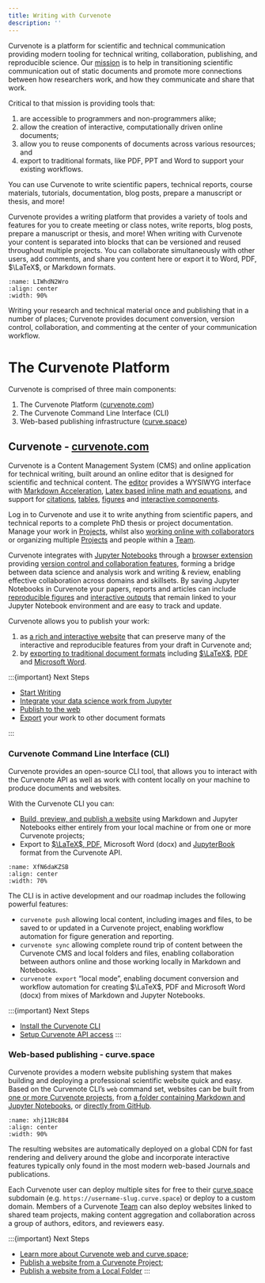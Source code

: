 ```yaml
---
title: Writing with Curvenote
description: ''
---
```


Curvenote is a platform for scientific and technical communication providing modern tooling for technical writing, collaboration, publishing, and reproducible science. Our [mission](https://curvenote.com/mission) is to help in transitioning scientific communication out of static documents and promote more connections between how researchers work, and how they communicate and share that work.

Critical to that mission is providing tools that:

1. are accessible to programmers and non-programmers alike;
2. allow the creation of interactive, computationally driven online documents;
3. allow you to reuse components of documents across various resources; and
4. export to traditional formats, like PDF, PPT and Word to support your existing workflows.

You can use Curvenote to write scientific papers, technical reports, course materials, tutorials, documentation, blog posts, prepare a manuscript or thesis, and more!

Curvenote provides a writing platform that provides a variety of tools and features for you to create meeting or class notes, write reports, blog posts, prepare a manuscript or thesis, and more! When writing with Curvenote your content is separated into blocks that can be versioned and reused throughout multiple projects. You can collaborate simultaneously with other users, add comments, and share you content here or export it to Word, PDF, $\LaTeX$, or Markdown formats.

```{figure} images/w6jXebeTS6WGaVFDIEz9-HeO2H9Xr2LQgzX9OvOvq-v1.png
:name: LIWhdN2Wro
:align: center
:width: 90%
```

Writing your research and technical material once and publishing that in a number of places; Curvenote provides document conversion, version control, collaboration, and commenting at the center of your communication workflow.

# The Curvenote Platform

Curvenote is comprised of three main components:

1. The Curvenote Platform ([curvenote.com](https://curvenote.com))
2. The Curvenote Command Line Interface (CLI)
3. Web-based publishing infrastructure ([curve.space](https://curve.space))

## Curvenote - [curvenote.com](https://curvenote.com)

Curvenote is a Content Management System (CMS) and online application for technical writing, built around an online editor that is designed for scientific and technical content. The [editor](./editing.md) provides a WYSIWYG interface with [Markdown Acceleration](./markdown-accelerators.md), [Latex based inline math and equations](./math-and-equations.md), and support for [citations](./citations.md), [tables](./tables.md), [figures](./figures-and-images.md) and [interactive components](./interactive-outputs.md).

Log in to Curvenote and use it to write anything from scientific papers, and technical reports to a complete PhD thesis or project documentation. Manage your work in [Projects](./curvenote-projects.md), whilst also [working online with collaborators](./collaboration.md) or organizing multiple [Projects](./curvenote-projects.md) and people within a [Team](./curvenote-teams.md).

Curvenote integrates with [Jupyter Notebooks](./jupyter-extension-overview.md) through a [browser extension](./install-jupyter-extension.md) providing [version control and collaboration features](./versioning-notebooks.md), forming a bridge between data science and analysis work and writing & review, enabling effective collaboration across domains and skillsets. By saving Jupyter Notebooks in Curvenote your papers, reports and articles can include [reproducible figures](./reproducible-figures.md) and [interactive outputs](./interactive-outputs.md) that remain linked to your Jupyter Notebook environment and are easy to track and update.

Curvenote allows you to publish your work:

1. as [a rich and interactive website](./export-hosting.md) that can preserve many of the interactive and reproducible features from your draft in Curvenote and;
2. by [exporting to traditional document formats](./export-template-options.md) including [$\LaTeX$](./export-latex.md), [PDF](./export-pdf.md) and [Microsoft Word](./export-microsoft-word.md).

:::{important} Next Steps

- [Start Writing](https://docs.curvenote.com/write)
- [Integrate your data science work from Jupyter](./jupyter-extension-overview.md)
- [Publish to the web](./export-hosting.md)
- [Export](./export-pdf.md) your work to other document formats

:::

### Curvenote Command Line Interface (CLI)

Curvenote provides an open-source CLI tool, that allows you to interact with the Curvenote API as well as work with content locally on your machine to produce documents and websites.

With the Curvenote CLI you can:

- [Build, preview, and publish a website](https://curvenote.com/@docs/web/index) using Markdown and Jupyter Notebooks either entirely from your local machine or from one or more Curvenote projects;
- Export to [$\LaTeX$, PDF](./export-pdf.md), Microsoft Word (docx) and [JupyterBook](./export-cli-jupyter-book.md) format from the Curvenote API.

```{figure} images/w6jXebeTS6WGaVFDIEz9-2uEwIBEcG0xjIrESdKoB-v1.png
:name: XfN6daKZSB
:align: center
:width: 70%
```

The CLI is in active development and our roadmap includes the following powerful features:

- `curvenote push` allowing local content, including images and files, to be saved to or updated in a Curvenote project, enabling workflow automation for figure generation and reporting.
- `curvenote sync` allowing complete round trip of content between the Curvenote CMS and local folders and files, enabling collaboration between authors online and those working locally in Markdown and Notebooks.
- `curvenote export` “local mode”, enabling document conversion and workflow automation for creating $\LaTeX$, PDF and Microsoft Word (docx) from mixes of Markdown and Jupyter Notebooks.

:::{important} Next Steps

- [Install the Curvenote CLI](https://docs.curvenote.com/publish/installing)
- [Setup Curvenote API access](https://docs.curvenote.com/publish/authentication)
  :::

### Web-based publishing - curve.space

Curvenote provides a modern website publishing system that makes building and deploying a professional scientific website quick and easy. Based on the Curvenote CLI’s `web` command set, websites can be built from [one or more Curvenote projects](https://curvenote.com/@docs/web/tutorial-deploy-project), from [a folder containing Markdown and Jupyter Notebooks](https://curvenote.com/@docs/web/tutorial-deploy-local), or [directly from GitHub](https://curvenote.com/@docs/web/github-action).

```{figure} images/w6jXebeTS6WGaVFDIEz9-dEuS2pFgrmQvvCcIsm6a-v1.png
:name: xhj11Hc884
:align: center
:width: 90%
```

The resulting websites are automatically deployed on a global CDN for fast rendering and delivery around the globe and incorporate interactive features typically only found in the most modern web-based Journals and publications.

Each Curvenote user can deploy multiple sites for free to their [curve.space](https://curve.space) subdomain (e.g. `https://username-slug.curve.space`) or deploy to a custom domain. Members of a Curvenote [Team](./curvenote-teams.md) can also deploy websites linked to shared team projects, making content aggregation and collaboration across a group of authors, editors, and reviewers easy.

:::{important} Next Steps

- [Learn more about Curvenote web and curve.space](https://docs.curvenote.com/web);
- [Publish a website from a Curvenote Project](https://curvenote.com/@docs/web/tutorial-deploy-project);
- [Publish a website from a Local Folder](https://curvenote.com/@docs/web/tutorial-deploy-local)
  :::
